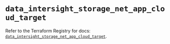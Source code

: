 # `data_intersight_storage_net_app_cloud_target`

Refer to the Terraform Registry for docs: [`data_intersight_storage_net_app_cloud_target`](https://registry.terraform.io/providers/ciscodevnet/intersight/1.0.71/docs/data-sources/storage_net_app_cloud_target).
